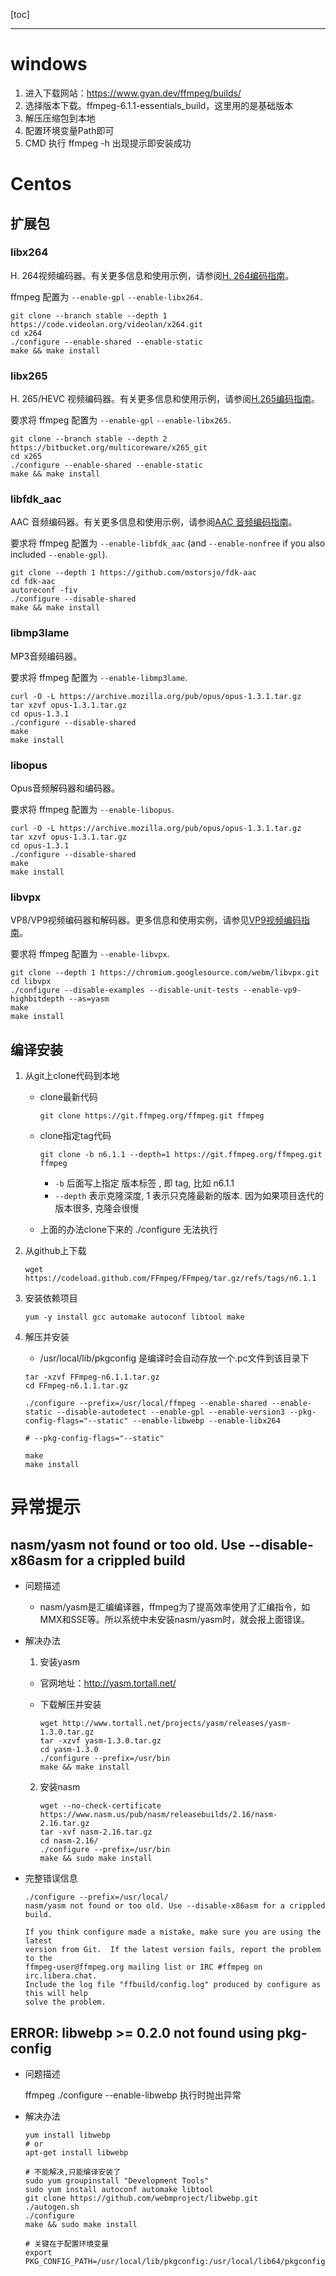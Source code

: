 [toc]

---

# windows

1. 进入下载网站：https://www.gyan.dev/ffmpeg/builds/
2. 选择版本下载。ffmpeg-6.1.1-essentials_build，这里用的是基础版本
3. 解压压缩包到本地
4. 配置环境变量Path即可
5. CMD 执行 ffmpeg -h 出现提示即安装成功

# Centos

## 扩展包

### libx264

H. 264视频编码器。有关更多信息和使用示例，请参阅[H. 264编码指南](https://trac.ffmpeg.org/wiki/Encode/H.264)。

ffmpeg 配置为 `--enable-gpl` `--enable-libx264.` 

```shell
git clone --branch stable --depth 1 https://code.videolan.org/videolan/x264.git
cd x264
./configure --enable-shared --enable-static
make && make install
```

### libx265

H. 265/HEVC 视频编码器。有关更多信息和使用示例，请参阅[H.265编码指南](https://trac.ffmpeg.org/wiki/Encode/H.265)。

要求将 ffmpeg 配置为 `--enable-gpl` `--enable-libx265.`

```shell
git clone --branch stable --depth 2 https://bitbucket.org/multicoreware/x265_git
cd x265
./configure --enable-shared --enable-static
make && make install
```

### libfdk_aac

AAC 音频编码器。有关更多信息和使用示例，请参阅[AAC 音频编码指南](https://trac.ffmpeg.org/wiki/Encode/AAC)。

要求将 ffmpeg 配置为 `--enable-libfdk_aac` (and `--enable-nonfree` if you also included `--enable-gpl`).

```shell
git clone --depth 1 https://github.com/mstorsjo/fdk-aac
cd fdk-aac
autoreconf -fiv
./configure --disable-shared
make && make install
```

### libmp3lame

MP3音频编码器。

要求将 ffmpeg 配置为 `--enable-libmp3lame`.

```shell
curl -O -L https://archive.mozilla.org/pub/opus/opus-1.3.1.tar.gz
tar xzvf opus-1.3.1.tar.gz
cd opus-1.3.1
./configure --disable-shared
make
make install
```

### libopus

Opus音频解码器和编码器。

要求将 ffmpeg 配置为 `--enable-libopus`.

```shell
curl -O -L https://archive.mozilla.org/pub/opus/opus-1.3.1.tar.gz
tar xzvf opus-1.3.1.tar.gz
cd opus-1.3.1
./configure --disable-shared
make
make install
```

### libvpx

VP8/VP9视频编码器和解码器。更多信息和使用实例，请参见[VP9视频编码指南](https://trac.ffmpeg.org/wiki/Encode/VP9)。

 要求将 ffmpeg 配置为 `--enable-libvpx`.

```shell
git clone --depth 1 https://chromium.googlesource.com/webm/libvpx.git
cd libvpx
./configure --disable-examples --disable-unit-tests --enable-vp9-highbitdepth --as=yasm
make
make install
```



## 编译安装

1. 从git上clone代码到本地

   - clone最新代码

     ```shell
     git clone https://git.ffmpeg.org/ffmpeg.git ffmpeg
     ```

   - clone指定tag代码

     ```shell
     git clone -b n6.1.1 --depth=1 https://git.ffmpeg.org/ffmpeg.git ffmpeg
     ```

     - `-b` 后面写上指定 版本标签 , 即 tag, 比如 n6.1.1
     - `--depth` 表示克隆深度, 1 表示只克隆最新的版本. 因为如果项目迭代的版本很多, 克隆会很慢 

   - 上面的办法clone下来的 ./configure 无法执行

2. 从github上下载

   ```shell
   wget https://codeload.github.com/FFmpeg/FFmpeg/tar.gz/refs/tags/n6.1.1
   ```

3. 安装依赖项目

	```shell
	yum -y install gcc automake autoconf libtool make
	```
	
4. 解压并安装

   - /usr/local/lib/pkgconfig 是编译时会自动存放一个.pc文件到该目录下
   
   ```shell
   tar -xzvf FFmpeg-n6.1.1.tar.gz
   cd FFmpeg-n6.1.1.tar.gz
   
   ./configure --prefix=/usr/local/ffmpeg --enable-shared --enable-static --disable-autodetect --enable-gpl --enable-version3 --pkg-config-flags="--static" --enable-libwebp --enable-libx264

   # --pkg-config-flags="--static"
   
   make
   make install
   ```
   
   

# 异常提示

## nasm/yasm not found or too old. Use --disable-x86asm for a crippled build

- 问题描述

  -  nasm/yasm是汇编编译器，ffmpeg为了提高效率使用了汇编指令，如MMX和SSE等。所以系统中未安装nasm/yasm时，就会报上面错误。 

- 解决办法

  1. 安装yasm

  	- 官网地址：http://yasm.tortall.net/

  	- 下载解压并安装

        ```shell
        wget http://www.tortall.net/projects/yasm/releases/yasm-1.3.0.tar.gz
        tar -xzvf yasm-1.3.0.tar.gz
        cd yasm-1.3.0 
        ./configure --prefix=/usr/bin
        make && make install
        ```
     
  2. 安装nasm

     ```shell
     wget --no-check-certificate https://www.nasm.us/pub/nasm/releasebuilds/2.16/nasm-2.16.tar.gz
     tar -xvf nasm-2.16.tar.gz
     cd nasm-2.16/
     ./configure --prefix=/usr/bin
     make && sudo make install
     ```

- 完整错误信息

  ```shell
  ./configure --prefix=/usr/local/
  nasm/yasm not found or too old. Use --disable-x86asm for a crippled build.
  
  If you think configure made a mistake, make sure you are using the latest
  version from Git.  If the latest version fails, report the problem to the
  ffmpeg-user@ffmpeg.org mailing list or IRC #ffmpeg on irc.libera.chat.
  Include the log file "ffbuild/config.log" produced by configure as this will help
  solve the problem.
  ```

  

## ERROR: libwebp >= 0.2.0 not found using pkg-config

- 问题描述

  ffmpeg ./configure --enable-libwebp 执行时抛出异常

- 解决办法

  ```shell
  yum install libwebp
  # or
  apt-get install libwebp
  
  # 不能解决,只能编译安装了
  sudo yum groupinstall "Development Tools"
  sudo yum install autoconf automake libtool
  git clone https://github.com/webmproject/libwebp.git
  ./autogen.sh
  ./configure
  make && sudo make install
  
  # 关键在于配置环境变量
  export PKG_CONFIG_PATH=/usr/local/lib/pkgconfig:/usr/local/lib64/pkgconfig:/usr/local/ssl/lib/pkgconfig
  
  ```

  

